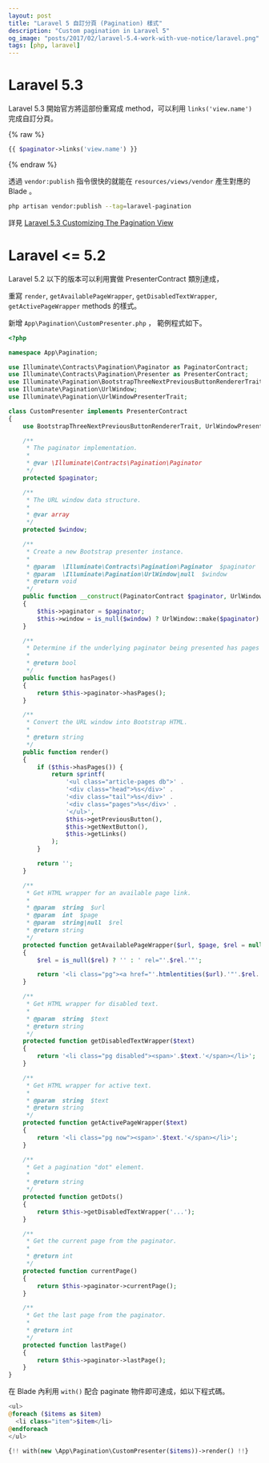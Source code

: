 ```yaml
---
layout: post
title: "Laravel 5 自訂分頁 (Pagination) 樣式"
description: "Custom pagination in Laravel 5"
og_image: "posts/2017/02/laravel-5.4-work-with-vue-notice/laravel.png"
tags: [php, laravel]
---
```


# Laravel 5.3

Laravel 5.3 開始官方將這部份重寫成 method，可以利用 `links('view.name')` 完成自訂分頁。

{% raw %}
```php
{{ $paginator->links('view.name') }}
```
{% endraw %}

透過 `vendor:publish` 指令很快的就能在 `resources/views/vendor` 產生對應的 Blade 。

```bash
php artisan vendor:publish --tag=laravel-pagination
```

詳見 [Laravel 5.3 Customizing The Pagination View][laravel-5.3-pagination]

# Laravel <= 5.2

Laravel 5.2 以下的版本可以利用實做 PresenterContract 類別達成，

重寫 `render`, `getAvailablePageWrapper`, `getDisabledTextWrapper`, `getActivePageWrapper` methods 的樣式。

新增 `App\Pagination\CustomPresenter.php` ， 範例程式如下。

```php
<?php

namespace App\Pagination;

use Illuminate\Contracts\Pagination\Paginator as PaginatorContract;
use Illuminate\Contracts\Pagination\Presenter as PresenterContract;
use Illuminate\Pagination\BootstrapThreeNextPreviousButtonRendererTrait;
use Illuminate\Pagination\UrlWindow;
use Illuminate\Pagination\UrlWindowPresenterTrait;

class CustomPresenter implements PresenterContract
{
    use BootstrapThreeNextPreviousButtonRendererTrait, UrlWindowPresenterTrait;

    /**
     * The paginator implementation.
     *
     * @var \Illuminate\Contracts\Pagination\Paginator
     */
    protected $paginator;

    /**
     * The URL window data structure.
     *
     * @var array
     */
    protected $window;

    /**
     * Create a new Bootstrap presenter instance.
     *
     * @param  \Illuminate\Contracts\Pagination\Paginator  $paginator
     * @param  \Illuminate\Pagination\UrlWindow|null  $window
     * @return void
     */
    public function __construct(PaginatorContract $paginator, UrlWindow $window = null)
    {
        $this->paginator = $paginator;
        $this->window = is_null($window) ? UrlWindow::make($paginator) : $window->get();
    }

    /**
     * Determine if the underlying paginator being presented has pages to show.
     *
     * @return bool
     */
    public function hasPages()
    {
        return $this->paginator->hasPages();
    }

    /**
     * Convert the URL window into Bootstrap HTML.
     *
     * @return string
     */
    public function render()
    {
        if ($this->hasPages()) {
            return sprintf(
                '<ul class="article-pages db">' .
                '<div class="head">%s</div>' .
                '<div class="tail">%s</div>' .
                '<div class="pages">%s</div>' .
                '</ul>',
                $this->getPreviousButton(),
                $this->getNextButton(),
                $this->getLinks()
            );
        }

        return '';
    }

    /**
     * Get HTML wrapper for an available page link.
     *
     * @param  string  $url
     * @param  int  $page
     * @param  string|null  $rel
     * @return string
     */
    protected function getAvailablePageWrapper($url, $page, $rel = null)
    {
        $rel = is_null($rel) ? '' : ' rel="'.$rel.'"';

        return '<li class="pg"><a href="'.htmlentities($url).'"'.$rel.'>'.$page.'</a></li>';
    }

    /**
     * Get HTML wrapper for disabled text.
     *
     * @param  string  $text
     * @return string
     */
    protected function getDisabledTextWrapper($text)
    {
        return '<li class="pg disabled"><span>'.$text.'</span></li>';
    }

    /**
     * Get HTML wrapper for active text.
     *
     * @param  string  $text
     * @return string
     */
    protected function getActivePageWrapper($text)
    {
        return '<li class="pg now"><span>'.$text.'</span></li>';
    }

    /**
     * Get a pagination "dot" element.
     *
     * @return string
     */
    protected function getDots()
    {
        return $this->getDisabledTextWrapper('...');
    }

    /**
     * Get the current page from the paginator.
     *
     * @return int
     */
    protected function currentPage()
    {
        return $this->paginator->currentPage();
    }

    /**
     * Get the last page from the paginator.
     *
     * @return int
     */
    protected function lastPage()
    {
        return $this->paginator->lastPage();
    }
}
```

在 Blade 內利用 `with()` 配合 paginate 物件即可達成，如以下程式碼。

```php
<ul>
@foreach ($items as $item)
  <li class="item">$item</li>
@endforeach
</ul>

{!! with(new \App\Pagination\CustomPresenter($items))->render() !!}
```

[laravel-5.3-pagination]: https://laravel.com/docs/5.3/pagination#customizing-the-pagination-view
